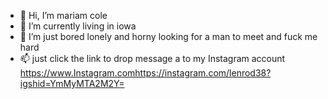 - 👋 Hi, I’m mariam cole
- 🌱 I’m currently living in iowa 
- 💞️ I’m just bored lonely and horny looking for a man to meet and fuck me hard
- 📫 just click the link to drop message a to my Instagram account https://www.Instagram.comhttps://instagram.com/lenrod38?igshid=YmMyMTA2M2Y=

<!---https://www.Instagram.com/mariamcole
Honestlykoke/Honestlykoke is a ✨ special ✨ repository because its `README.md` (this file) appears on your GitHub profile.
You can click the Preview link to take a look at your changes.
--->
